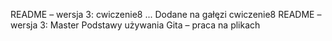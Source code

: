 README – wersja 3: cwiczenie8
...
Dodane na gałęzi cwiczenie8
README – wersja 3: Master
Podstawy używania Gita – praca na plikach
